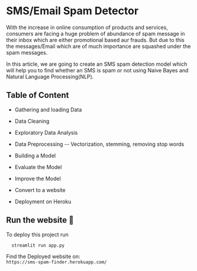 
# SMS/Email Spam Detector 

With the increase in online consumption of products and services, consumers are facing a huge problem of abundance of spam message in their inbox which are either promotional based aur frauds. But due to this the messages/Email which are of much importance are squashed under the spam messages.

In this article, we are going to create an SMS spam detection model which will help you to find whether an SMS is spam or not using Naive Bayes and Natural Language Processing(NLP). 

## Table of Content

- Gathering and loading Data

- Data Cleaning

- Exploratory Data Analysis

- Data Preprocessing -- Vectorization, stemming, removing stop words

- Building a Model

- Evaluate the Model

- Improve the Model

- Convert to a website

- Deployment on Heroku


## Run the website 🚀

To deploy this project run

```bash
  streamlit run app.py
```
Find the Deployed website on: \
```https://sms-spam-finder.herokuapp.com/```

